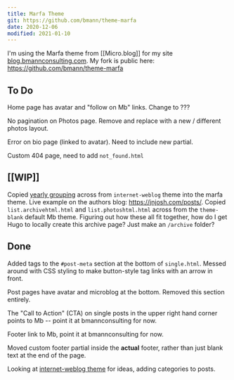 ```yaml
---
title: Marfa Theme
git: https://github.com/bmann/theme-marfa
date: 2020-12-06
modified: 2021-01-10
---
```


I'm using the Marfa theme from [[Micro.blog]] for my site [blog.bmannconsulting.com](https://blog.bmannconsulting.com). My fork is public here: https://github.com/bmann/theme-marfa

## To Do

Home page has avatar and "follow on Mb" links. Change to ???

No pagination on Photos page. Remove and replace with a new / different photos layout.

Error on bio page (linked to avatar). Need to include new partial.

Custom 404 page, need to add `not_found.html`

## [[WIP]]

Copied [yearly grouping](https://github.com/jnjosh/internet-weblog/blob/master/layouts/partials/yearly_grouping.html) across from `internet-weblog` theme into the marfa theme. Live example on the authors blog: <https://jnjosh.com/posts/>. Copied `list.archivehtml.html` and `list.photoshtml.html` across from the `theme-blank` default Mb theme. Figuring out how these all fit together, how do I get Hugo to locally create this archive page? Just make an `/archive` folder?

## Done

Added tags to the `#post-meta` section at the bottom of `single.html`. Messed around with CSS styling to make button-style tag links with an arrow in front.

Post pages have avatar and microblog at the bottom. Removed this section entirely.

The "Call to Action" (CTA) on single posts in the upper right hand corner points to Mb -- point it at bmannconsulting for now.

Footer link to Mb, point it at bmannconsulting for now.

Moved custom footer partial inside the **actual** footer, rather than just blank text at the end of the page.

Looking at [internet-weblog theme](https://github.com/jnjosh/internet-weblog) for ideas, adding categories to posts.
